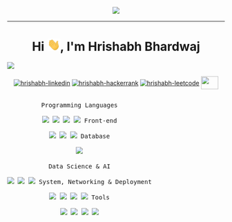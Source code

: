 
<p align="center">
  <img src="https://github.com/thompsonemerson/thompsonemerson/raw/master/cover-thompson.png" height="200"/>
</p>
<hr>
<h1 align="center">Hi <img src="https://raw.githubusercontent.com/ABSphreak/ABSphreak/master/gifs/Hi.gif" width="30px">, I'm Hrishabh Bhardwaj</h1>
  <centre><img src="https://readme-typing-svg.herokuapp.com?lines=Computer+Science+Student;Data+Analysis+Enthusiast;DSA%20|%20AI%20|%20ML%20;Graphic%20Designer;Always%20learning%20new%20things&center=true&width=500&height=50"></centre>
<!-- <h3 align="center">Software Engineer | Data Analysis Enthusiast</h3> -->
<p align="center">
<a href="https://www.linkedin.com/in/hrishabh-bhardwaj-080283187/" target="blank"><img align="center" src="https://cdn.jsdelivr.net/npm/simple-icons@3.0.1/icons/linkedin.svg" alt="hrishabh-linkedin" height="30" width="40" /></a>
<a href="https://www.hackerrank.com/h20051497" target="blank"><img align="center" src="https://cdn.jsdelivr.net/npm/simple-icons@3.0.1/icons/hackerrank.svg" alt="hrishabh-hackerrank" height="30" width="40" /></a>
<a href="https://leetcode.com/Hrishabh1306/" target="blank"><img align="center" src="https://cdn.jsdelivr.net/npm/simple-icons@3.0.1/icons/leetcode.svg" alt="hrishabh-leetcode" height="30" width="40" /></a>
 <a href = "mailto: hrishabh2002@gmail.com"><img align="center" src="https://simpleicons.org/icons/gmail.svg" height="30" width="40" /></a>
</p>
<!-- <a href="https://github.com/hrishabh1306">
  <img align="center" src="https://github-readme-stats.vercel.app/api/top-langs/?username=hrishabh1306" />
</a>
 -->
<p style="display: inline-block;" align="center">
  <kbd>
    <kbd>Programming Languages</kbd>
    <br>
    <br>
    <img width="30px" src="https://cdn.jsdelivr.net/gh/devicons/devicon/icons/python/python-plain.svg" /> 
    <img width="30px" src="https://cdn.jsdelivr.net/gh/devicons/devicon/icons/csharp/csharp-plain.svg" /> 
    <img width="30px" src="https://cdn.jsdelivr.net/gh/devicons/devicon/icons/java/java-plain.svg" /> 
    <img width="30px" src="https://cdn.jsdelivr.net/gh/devicons/devicon/icons/c/c-plain.svg" /> 
  </kbd>
 <kbd>
    <kbd>Front-end</kbd>
    <br>
    <br>
    <img width="30px" src="https://cdn.jsdelivr.net/gh/devicons/devicon/icons/html5/html5-original.svg" /> 
    <img width="30px" src="https://cdn.jsdelivr.net/gh/devicons/devicon/icons/css3/css3-plain.svg" /> 
    <img width="30px" src="https://cdn.jsdelivr.net/gh/devicons/devicon/icons/bootstrap/bootstrap-plain.svg" /> 

  </kbd>
  <kbd>
    <kbd>Database</kbd>
    <br>
    <br>
    <img width="30px" src="https://cdn.jsdelivr.net/gh/devicons/devicon/icons/mysql/mysql-plain.svg" />
  
  </kbd>
  <br>
  <br>
  <kbd>
    <kbd>Data Science & AI</kbd>
    <br>
    <br>
    <img width="30px" src="https://cdn.jsdelivr.net/gh/devicons/devicon/icons/tensorflow/tensorflow-original.svg" />
    <img width="30px" src="https://cdn.jsdelivr.net/gh/devicons/devicon/icons/numpy/numpy-original.svg" />
    <img width="30px" src="https://cdn.jsdelivr.net/gh/devicons/devicon/icons/pandas/pandas-original.svg" />
  </kbd>
 
  <kbd>
    <kbd>System, Networking & Deployment</kbd>
    <br>
    <br>
    <img width="30px" src="https://cdn.jsdelivr.net/gh/devicons/devicon/icons/heroku/heroku-plain.svg" />
    <img width="30px" src="https://cdn.jsdelivr.net/gh/devicons/devicon/icons/azure/azure-plain.svg" />
    <img width="30px" src="https://cdn.jsdelivr.net/gh/devicons/devicon/icons/git/git-plain.svg" />
    <img width="30px" src="https://cdn.jsdelivr.net/gh/devicons/devicon/icons/docker/docker-plain.svg" />
  </kbd>

  <kbd>
    <kbd>Tools</kbd>
    <br>
    <br>
    <img width="30px" src="https://cdn.jsdelivr.net/gh/devicons/devicon/icons/vscode/vscode-original.svg" />
    <img width="30px" src="https://cdn.jsdelivr.net/gh/devicons/devicon/icons/jupyter/jupyter-original.svg" />
    <img width="30px" src="https://cdn.jsdelivr.net/gh/devicons/devicon/icons/pycharm/pycharm-original.svg" />
    <img width="30px" src="https://cdn.jsdelivr.net/gh/devicons/devicon/icons/visualstudio/visualstudio-plain.svg" />
  </kbd>

</p>
